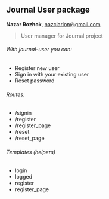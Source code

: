 ## Journal User package
**Nazar Rozhok**, nazclarion@gmail.com

> User manager for Journal project

###### With journal-user you can:
* Register new user
* Sign in with your existing user
* Reset password

###### Routes:
- /signin
- /register
- /register_page
- /reset
- /reset_page

###### Templates (helpers)
- login
- logged
- register
- register_page